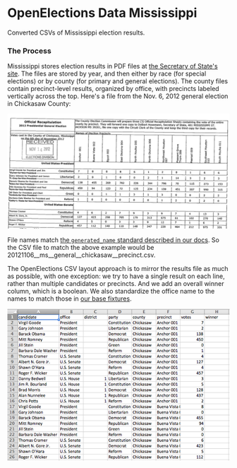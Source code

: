 OpenElections Data Mississippi
=====================

Converted CSVs of Mississippi election results.

### The Process

Mississippi stores election results in PDF files at [the Secretary of State's site](http://www.sos.ms.gov/elections4.aspx). The files are stored by year, and then either by race (for special elections) or by county (for primary and general elections). The county files contain precinct-level results, organized by office, with precincts labeled vertically across the top. Here's a file from the Nov. 6, 2012 general election in Chickasaw County:

![MS county example](ms_county_example.png "MS county example")

File names match [the `generated_name` standard described in our docs](http://docs.openelections.net/archive-standardization/). So the CSV file to match the above example would be 20121106__ms__general__chickasaw__precinct.csv.

The OpenElections CSV layout approach is to mirror the results file as much as possible, with one exception: we try to have a single result on each line, rather than multiple candidates or precincts. And we add an overall winner column, which is a boolean. We also standardize the office name to the names to match those in [our base fixtures](https://github.com/openelections/core/blob/dev/openelex/us/fixtures/office.csv).

![MS county CSV example](ms_county_csv_example.png "MS county csv example")